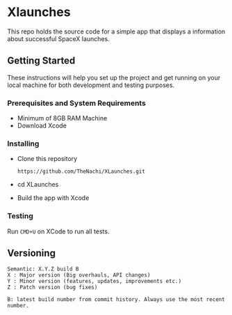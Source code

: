 # Xlaunches
This repo holds the source code for a simple app that displays a information about successful SpaceX launches.

## Getting Started

These instructions will help you set up the project and get running on your local machine for both development and testing purposes.

### Prerequisites and System Requirements
- Minimum of 8GB RAM Machine
- Download Xcode

### Installing

  - Clone this repository

      `https://github.com/TheNachi/XLaunches.git`
  - cd XLaunches
  - Build the app with Xcode

### Testing

Run `CMD+U` on XCode to run all tests. 

## Versioning
    Semantic: X.Y.Z build B
    X : Major version (Big overhauls, API changes)
    Y : Minor version (features, updates, improvements etc.)
    Z : Patch version (bug fixes)

    B: latest build number from commit history. Always use the most recent number.

